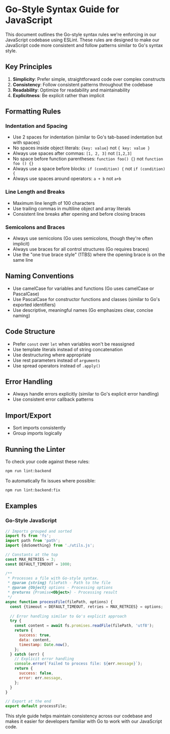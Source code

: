 # Go-Style Syntax Guide for JavaScript

This document outlines the Go-style syntax rules we're enforcing in our JavaScript codebase using ESLint. These rules are designed to make our JavaScript code more consistent and follow patterns similar to Go's syntax style.

## Key Principles

1. **Simplicity**: Prefer simple, straightforward code over complex constructs
2. **Consistency**: Follow consistent patterns throughout the codebase
3. **Readability**: Optimize for readability and maintainability
4. **Explicitness**: Be explicit rather than implicit

## Formatting Rules

### Indentation and Spacing

- Use 2 spaces for indentation (similar to Go's tab-based indentation but with spaces)
- No spaces inside object literals: `{key: value}` not `{ key: value }`
- Always use spaces after commas: `[1, 2, 3]` not `[1,2,3]`
- No space before function parentheses: `function foo() {}` not `function foo () {}`
- Always use a space before blocks: `if (condition) {` not `if (condition){`
- Always use spaces around operators: `a + b` not `a+b`

### Line Length and Breaks

- Maximum line length of 100 characters
- Use trailing commas in multiline object and array literals
- Consistent line breaks after opening and before closing braces

### Semicolons and Braces

- Always use semicolons (Go uses semicolons, though they're often implicit)
- Always use braces for all control structures (Go requires braces)
- Use the "one true brace style" (1TBS) where the opening brace is on the same line

## Naming Conventions

- Use camelCase for variables and functions (Go uses camelCase or PascalCase)
- Use PascalCase for constructor functions and classes (similar to Go's exported identifiers)
- Use descriptive, meaningful names (Go emphasizes clear, concise naming)

## Code Structure

- Prefer `const` over `let` when variables won't be reassigned
- Use template literals instead of string concatenation
- Use destructuring where appropriate
- Use rest parameters instead of `arguments`
- Use spread operators instead of `.apply()`

## Error Handling

- Always handle errors explicitly (similar to Go's explicit error handling)
- Use consistent error callback patterns

## Import/Export

- Sort imports consistently
- Group imports logically

## Running the Linter

To check your code against these rules:

```bash
npm run lint:backend
```

To automatically fix issues where possible:

```bash
npm run lint:backend:fix
```

## Examples

### Go-Style JavaScript

```javascript
// Imports grouped and sorted
import fs from 'fs';
import path from 'path';
import {doSomething} from './utils.js';

// Constants at the top
const MAX_RETRIES = 3;
const DEFAULT_TIMEOUT = 1000;

/**
 * Processes a file with Go-style syntax.
 * @param {string} filePath - Path to the file
 * @param {Object} options - Processing options
 * @returns {Promise<Object>} - Processing result
 */
async function processFile(filePath, options) {
  const {timeout = DEFAULT_TIMEOUT, retries = MAX_RETRIES} = options;
  
  // Error handling similar to Go's explicit approach
  try {
    const content = await fs.promises.readFile(filePath, 'utf8');
    return {
      success: true,
      data: content,
      timestamp: Date.now(),
    };
  } catch (err) {
    // Explicit error handling
    console.error(`Failed to process file: ${err.message}`);
    return {
      success: false,
      error: err.message,
    };
  }
}

// Export at the end
export default processFile;
```

This style guide helps maintain consistency across our codebase and makes it easier for developers familiar with Go to work with our JavaScript code. 